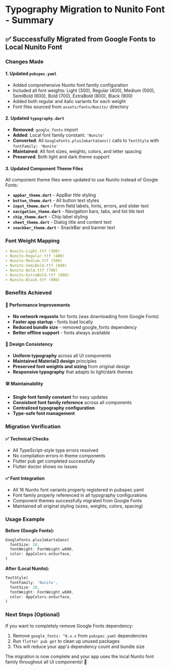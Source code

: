 # Typography Migration to Nunito Font - Summary

## ✅ Successfully Migrated from Google Fonts to Local Nunito Font

### Changes Made

#### 1. **Updated `pubspec.yaml`**
- Added comprehensive Nunito font family configuration
- Included all font weights: Light (300), Regular (400), Medium (500), SemiBold (600), Bold (700), ExtraBold (800), Black (900)
- Added both regular and italic variants for each weight
- Font files sourced from `assets/fonts/Nunito/` directory

#### 2. **Updated `typography.dart`**
- **Removed**: `google_fonts` import
- **Added**: Local font family constant: `'Nunito'`
- **Converted**: All `GoogleFonts.plusJakartaSans()` calls to `TextStyle` with `fontFamily: 'Nunito'`
- **Maintained**: All font sizes, weights, colors, and letter spacing
- **Preserved**: Both light and dark theme support

#### 3. **Updated Component Theme Files**
All component theme files were updated to use Nunito instead of Google Fonts:

- **`appbar_theme.dart`** - AppBar title styling
- **`button_theme.dart`** - All button text styles
- **`input_theme.dart`** - Form field labels, hints, errors, and slider text
- **`navigation_theme.dart`** - Navigation bars, tabs, and list tile text
- **`chip_theme.dart`** - Chip label styling
- **`sheet_theme.dart`** - Dialog title and content text
- **`snackbar_theme.dart`** - SnackBar and banner text

### Font Weight Mapping
```yaml
- Nunito-Light.ttf (300)
- Nunito-Regular.ttf (400) 
- Nunito-Medium.ttf (500)
- Nunito-SemiBold.ttf (600)
- Nunito-Bold.ttf (700)
- Nunito-ExtraBold.ttf (800)
- Nunito-Black.ttf (900)
```

### Benefits Achieved

#### 🚀 **Performance Improvements**
- **No network requests** for fonts (was downloading from Google Fonts)
- **Faster app startup** - fonts load locally
- **Reduced bundle size** - removed google_fonts dependency
- **Better offline support** - fonts always available

#### 🎨 **Design Consistency**
- **Uniform typography** across all UI components
- **Maintained Material3 design** principles
- **Preserved font weights and sizing** from original design
- **Responsive typography** that adapts to light/dark themes

#### 🛠️ **Maintainability**
- **Single font family constant** for easy updates
- **Consistent font family reference** across all components
- **Centralized typography configuration**
- **Type-safe font management**

### Migration Verification

#### ✅ **Technical Checks**
- All TypeScript-style type errors resolved
- No compilation errors in theme components
- Flutter pub get completed successfully
- Flutter doctor shows no issues

#### ✅ **Font Integration**
- All 16 Nunito font variants properly registered in pubspec.yaml
- Font family properly referenced in all typography configurations
- Component themes successfully migrated from Google Fonts
- Maintained all original styling (sizes, weights, colors, spacing)

### Usage Example

**Before (Google Fonts):**
```dart
GoogleFonts.plusJakartaSans(
  fontSize: 20,
  fontWeight: FontWeight.w600,
  color: AppColors.onSurface,
)
```

**After (Local Nunito):**
```dart
TextStyle(
  fontFamily: 'Nunito',
  fontSize: 20,
  fontWeight: FontWeight.w600,
  color: AppColors.onSurface,
)
```

### Next Steps (Optional)

If you want to completely remove Google Fonts dependency:
1. Remove `google_fonts: ^6.x.x` from `pubspec.yaml` dependencies
2. Run `flutter pub get` to clean up unused packages
3. This will reduce your app's dependency count and bundle size

The migration is now complete and your app uses the local Nunito font family throughout all UI components! 🎉
